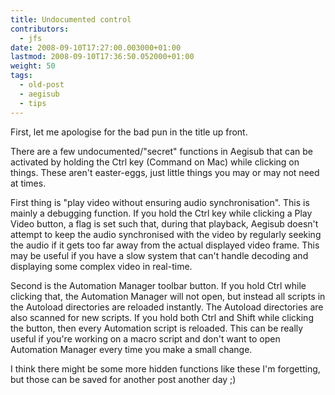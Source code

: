 ```yaml
---
title: Undocumented control
contributors:
  - jfs
date: 2008-09-10T17:27:00.003000+01:00
lastmod: 2008-09-10T17:36:50.052000+01:00
weight: 50
tags:
  - old-post
  - aegisub
  - tips
---
```


First, let me apologise for the bad pun in the title up front.

There are a few undocumented/"secret" functions in Aegisub that can be activated by holding the Ctrl key (Command on Mac) while clicking on things. These aren't easter-eggs, just little things you may or may not need at times.

First thing is "play video without ensuring audio synchronisation". This is mainly a debugging function. If you hold the Ctrl key while clicking a Play Video button, a flag is set such that, during that playback, Aegisub doesn't attempt to keep the audio synchronised with the video by regularly seeking the audio if it gets too far away from the actual displayed video frame. This may be useful if you have a slow system that can't handle decoding and displaying some complex video in real-time.

Second is the Automation Manager toolbar button. If you hold Ctrl while clicking that, the Automation Manager will not open, but instead all scripts in the Autoload directories are reloaded instantly. The Autoload directories are also scanned for new scripts. If you hold both Ctrl and Shift while clicking the button, then every Automation script is reloaded. This can be really useful if you're working on a macro script and don't want to open Automation Manager every time you make a small change.

I think there might be some more hidden functions like these I'm forgetting, but those can be saved for another post another day ;)
